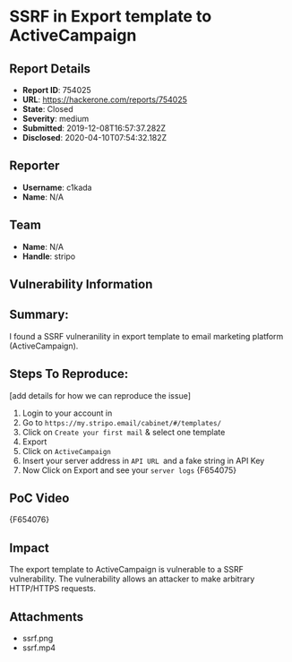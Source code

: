 # SSRF in Export template to ActiveCampaign

## Report Details
- **Report ID**: 754025
- **URL**: https://hackerone.com/reports/754025
- **State**: Closed
- **Severity**: medium
- **Submitted**: 2019-12-08T16:57:37.282Z
- **Disclosed**: 2020-04-10T07:54:32.182Z

## Reporter
- **Username**: c1kada
- **Name**: N/A

## Team
- **Name**: N/A
- **Handle**: stripo

## Vulnerability Information
## Summary:
I found a SSRF vulneranility in export template to  email marketing platform (ActiveCampaign).

## Steps To Reproduce:
[add details for how we can reproduce the issue]

  1. Login to your account in 
  1. Go to `https://my.stripo.email/cabinet/#/templates/`
  1.  Click on `Create your first mail` & select one template
  1. Export
  1. Click on `ActiveCampaign`
  1. Insert your server address in `API URL `and a fake string in API Key
  1. Now Click on Export and see your `server logs`
{F654075}

## PoC Video
{F654076}

## Impact

The export template to ActiveCampaign is vulnerable to a  SSRF vulnerability. The vulnerability allows an attacker to make arbitrary HTTP/HTTPS requests.

## Attachments
- ssrf.png
- ssrf.mp4
